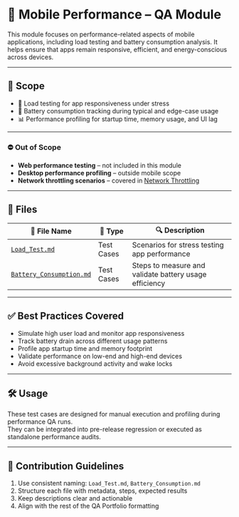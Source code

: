 # 📱 Mobile Performance – QA Module

This module focuses on performance-related aspects of mobile applications, including load testing and battery consumption analysis. It helps ensure that apps remain responsive, efficient, and energy-conscious across devices.

---

## 🎯 Scope

- 🚀 Load testing for app responsiveness under stress  
- 🔋 Battery consumption tracking during typical and edge-case usage  
- 📊 Performance profiling for startup time, memory usage, and UI lag  

---

### ⛔ Out of Scope

- **Web performance testing** – not included in this module  
- **Desktop performance profiling** – outside mobile scope  
- **Network throttling scenarios** – covered in [Network Throttling](../Network%20Throttling/Network_Throttling_TestCases.md)  

---

## 📄 Files

| 📂 File Name                                       | 📑 Type       | 🔍 Description                                         |
|---------------------------------------------------|---------------|--------------------------------------------------------|
| [`Load_Test.md`](./Load_Test.md)                  | Test Cases    | Scenarios for stress testing app performance           |
| [`Battery_Consumption.md`](./Battery_Consumption.md) | Test Cases    | Steps to measure and validate battery usage efficiency |

---

## ✅ Best Practices Covered

- Simulate high user load and monitor app responsiveness  
- Track battery drain across different usage patterns  
- Profile app startup time and memory footprint  
- Validate performance on low-end and high-end devices  
- Avoid excessive background activity and wake locks  

---

## 🛠️ Usage

These test cases are designed for manual execution and profiling during performance QA runs.  
They can be integrated into pre-release regression or executed as standalone performance audits.

---

## 📌 Contribution Guidelines

1. Use consistent naming: `Load_Test.md`, `Battery_Consumption.md`  
2. Structure each file with metadata, steps, expected results  
3. Keep descriptions clear and actionable  
4. Align with the rest of the QA Portfolio formatting  
